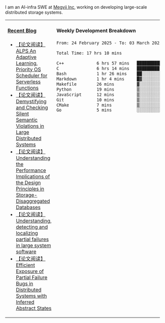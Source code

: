 I am an AI-infra SWE at [Megvii Inc](https://en.megvii.com/), working on developing large-scale distributed storage systems.

<table width="960px">
<tr>
<td valign="top" width="50%">

#### <a href="https://www.kongjun18.me" target="_blank">Recent Blog</a>

<!-- BLOG-POST-LIST:START -->
- [【论文阅读】ALPS An Adaptive Learning, Priority OS Scheduler for Serverless Functions](https://kongjun18.github.io/posts/alps-an-adaptive-learning-priority-os-scheduler-for-serverless-functions/)
- [【论文阅读】Demystifying and Checking Silent Semantic Violations in Large Distributed Systems](https://kongjun18.github.io/posts/demystifying-and-checking-silent-semantic-violations-in-large-distributed-systems/)
- [【论文阅读】Understanding the Performance Implications of the Design Principles in Storage-Disaggregated Databases](https://kongjun18.github.io/posts/understanding-the-performance-implications-of-the-design-principles-in-storage-disaggregated-databases/)
- [【论文阅读】Understanding, detecting and localizing partial failures in large system software](https://kongjun18.github.io/posts/understanding-detecting-and-localizing-partial-failures-in-large-system-software/)
- [【论文阅读】Efficient Exposure of Partial Failure Bugs in Distributed Systems with Inferred Abstract States](https://kongjun18.github.io/posts/efficient-exposure-of-partial-failure-bugs-in-distributed-systems-with-inferred-abstract-states/)
<!-- BLOG-POST-LIST:END -->

</td>
<td valign="top" width="50%">

#### Weekly Development Breakdown

<!--START_SECTION:waka-->

```txt
From: 24 February 2025 - To: 03 March 2025

Total Time: 17 hrs 10 mins

C++             6 hrs 57 mins   ██████████░░░░░░░░░░░░░░░   40.54 %
C               6 hrs 14 mins   █████████░░░░░░░░░░░░░░░░   36.35 %
Bash            1 hr 26 mins    ██░░░░░░░░░░░░░░░░░░░░░░░   08.36 %
Markdown        1 hr 4 mins     █▓░░░░░░░░░░░░░░░░░░░░░░░   06.22 %
Makefile        26 mins         ▓░░░░░░░░░░░░░░░░░░░░░░░░   02.53 %
Python          19 mins         ▒░░░░░░░░░░░░░░░░░░░░░░░░   01.86 %
JavaScript      12 mins         ▒░░░░░░░░░░░░░░░░░░░░░░░░   01.17 %
Git             10 mins         ▒░░░░░░░░░░░░░░░░░░░░░░░░   01.00 %
CMake           7 mins          ▒░░░░░░░░░░░░░░░░░░░░░░░░   00.73 %
Go              5 mins          ░░░░░░░░░░░░░░░░░░░░░░░░░   00.57 %
```

<!--END_SECTION:waka-->
</td>
</tr>

</table>
